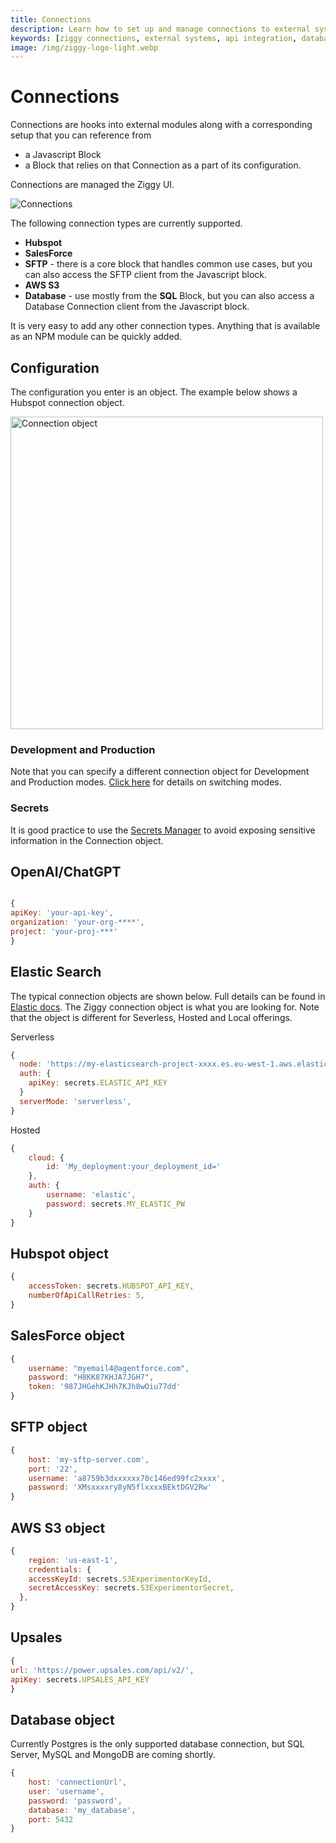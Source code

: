 ```yaml
---
title: Connections
description: Learn how to set up and manage connections to external systems in Ziggy. Connect to APIs, databases, and services for seamless data integration.
keywords: [ziggy connections, external systems, api integration, database connections, system setup]
image: /img/ziggy-logo-light.webp
---
```


# Connections

Connections are hooks into external modules along with a corresponding setup that you can reference from

- a Javascript Block
- a Block that relies on that Connection as a part of its configuration.

Connections are managed the Ziggy UI.

![Connections](/img/flows/connections/connections-listing.png)

The following connection types are currently supported.

- **Hubspot**
- **SalesForce**
- **SFTP** - there is a core block that handles common use cases, but you can also access the SFTP client from the Javascript block.
- **AWS S3**
- **Database** - use mostly from the **SQL** Block, but you can also access a Database Connection client from the Javascript block.

It is very easy to add any other connection types. 
Anything that is available as an NPM module can be quickly added.

## Configuration
The configuration you enter is an object. The example below shows a Hubspot connection object.

<img src="/img/flows/connections/connections-object-general.png" alt="Connection object" width="500" />

### Development and Production
Note that you can specify a different connection object for Development and Production modes. 
[Click here](/user-guide/Dev-Prod-Modes) for details on switching modes.

### Secrets
It is good practice to use the [Secrets Manager](Secrets) 
to avoid exposing sensitive information in the Connection object. 

## OpenAI/ChatGPT

```javascript

{
apiKey: 'your-api-key',
organization: 'your-org-****',
project: 'your-proj-***'
}
```

## Elastic Search
The typical connection objects are shown below. Full details can be found in [Elastic docs](https://www.elastic.co/docs/reference/elasticsearch/clients/javascript/getting-started). The Ziggy connection object is what you are looking for. Note that the object is different for Severless, Hosted and Local offerings. 

Serverless
```javascript
{
  node: 'https://my-elasticsearch-project-xxxx.es.eu-west-1.aws.elastic.cloud:443',
  auth: {
    apiKey: secrets.ELASTIC_API_KEY
  }
  serverMode: 'serverless',
}
```

Hosted
```javascript
{
    cloud: {
        id: 'My_deployment:your_deployment_id='
    },
    auth: {
        username: 'elastic',
        password: secrets.MY_ELASTIC_PW
    }
}
```

## Hubspot object

```javascript
{
    accessToken: secrets.HUBSPOT_API_KEY,
    numberOfApiCallRetries: 5,
}
```

## SalesForce object

```javascript
{
    username: "myemail4@agentforce.com",
    password: "H8KK87KHJA7JGH7",
    token: '987JHGehKJHh7KJh8wOiu77dd'
}
```


## SFTP object

```javascript
{
    host: 'my-sftp-server.com',
    port: '22',
    username: 'a8759b3dxxxxxx70c146ed99fc2xxxx',
    password: 'XMsxxxxry8yN5flxxxxBEktDGV2Rw'
}
```

## AWS S3 object
```javascript
{
    region: 'us-east-1',
    credentials: {
    accessKeyId: secrets.S3ExperimentorKeyId,
    secretAccessKey: secrets.S3ExperimentorSecret,
  },
}
```

## Upsales
```javascript
{
url: 'https://power.upsales.com/api/v2/',
apiKey: secrets.UPSALES_API_KEY
}
```

## Database object
Currently Postgres is the only supported database connection, but SQL Server, MySQL and MongoDB are coming shortly.
```javascript
{
    host: 'connectionUrl',
    user: 'username',
    password: 'password',
    database: 'my_database',
    port: 5432
}
```